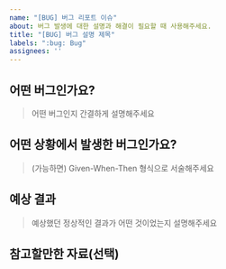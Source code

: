 ```yaml
---
name: "[BUG] 버그 리포트 이슈"
about: 버그 발생에 대한 설명과 해결이 필요할 때 사용해주세요.
title: "[BUG] 버그 설명 제목"
labels: ":bug: Bug"
assignees: ''
---
```


## 어떤 버그인가요?

> 어떤 버그인지 간결하게 설명해주세요

## 어떤 상황에서 발생한 버그인가요?

> (가능하면) Given-When-Then 형식으로 서술해주세요

## 예상 결과

> 예상했던 정상적인 결과가 어떤 것이었는지 설명해주세요

## 참고할만한 자료(선택)
